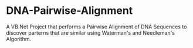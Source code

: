 # DNA-Pairwise-Alignment
A VB.Net Project that performs a Pairwise Alignment of DNA Sequences to discover parterns that are similar using Waterman's and Needleman's Algorithm.

